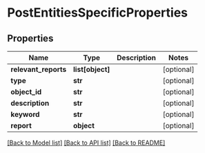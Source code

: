 # PostEntitiesSpecificProperties

## Properties
Name | Type | Description | Notes
------------ | ------------- | ------------- | -------------
**relevant_reports** | **list[object]** |  | [optional] 
**type** | **str** |  | [optional] 
**object_id** | **str** |  | [optional] 
**description** | **str** |  | [optional] 
**keyword** | **str** |  | [optional] 
**report** | **object** |  | [optional] 

[[Back to Model list]](../README.md#documentation-for-models) [[Back to API list]](../README.md#documentation-for-api-endpoints) [[Back to README]](../README.md)


